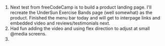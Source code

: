 1. Next test from freeCodeCamp is to build a product landing page. I'll recreate the UnderSun Exercise Bands page (well somewhat) as the product.  Finished the menu bar today and will get to interpage links and embedded video and reviews/testimonials next. 
2. Had fun adding the video and using flex direction to adjust at small @media screens. 
3. 
